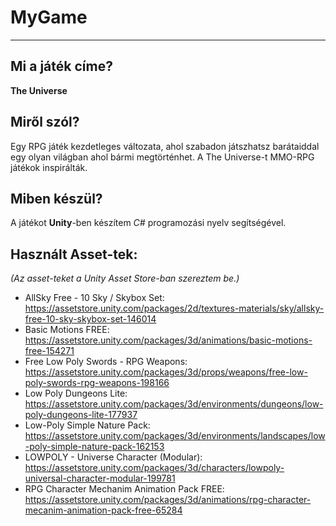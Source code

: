 # MyGame

-----------------

Mi a játék címe?
----------------

__The Universe__

Miről szól?
-------------------

Egy RPG játék kezdetleges változata, ahol szabadon játszhatsz barátaiddal egy olyan világban ahol bármi megtörténhet. A The Universe-t MMO-RPG játékok inspirálták.

Miben készül?
-------------

A játékot __Unity__-ben készítem  _C#_ programozási nyelv segítségével.

Használt Asset-tek:
-------------------

_(Az asset-teket a Unity Asset Store-ban szereztem be.)_

+ AllSky Free - 10 Sky / Skybox Set: https://assetstore.unity.com/packages/2d/textures-materials/sky/allsky-free-10-sky-skybox-set-146014
+ Basic Motions FREE: https://assetstore.unity.com/packages/3d/animations/basic-motions-free-154271
+ Free Low Poly Swords - RPG Weapons: https://assetstore.unity.com/packages/3d/props/weapons/free-low-poly-swords-rpg-weapons-198166
+ Low Poly Dungeons Lite: https://assetstore.unity.com/packages/3d/environments/dungeons/low-poly-dungeons-lite-177937
+ Low-Poly Simple Nature Pack: https://assetstore.unity.com/packages/3d/environments/landscapes/low-poly-simple-nature-pack-162153
+ LOWPOLY - Universe Character (Modular): https://assetstore.unity.com/packages/3d/characters/lowpoly-universal-character-modular-199781
+ RPG Character Mechanim Animation Pack FREE: https://assetstore.unity.com/packages/3d/animations/rpg-character-mecanim-animation-pack-free-65284
